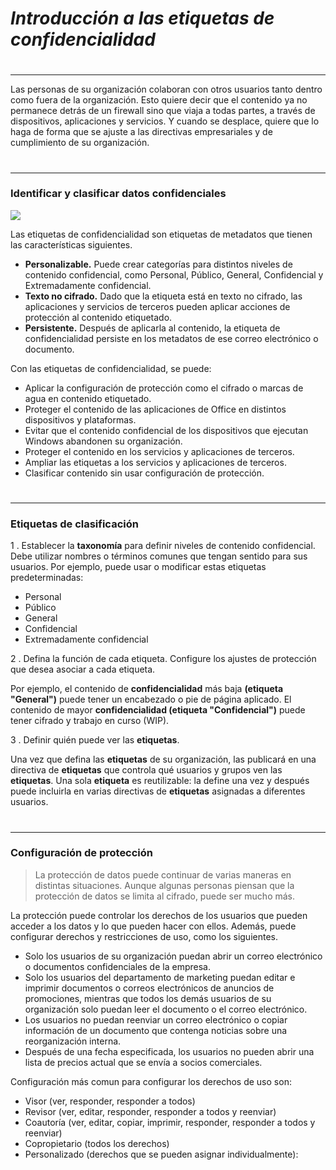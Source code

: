 # _Introducción a las etiquetas de confidencialidad_
#
---
Las personas de su organización colaboran con otros usuarios tanto dentro como fuera de la organización. Esto quiere decir que el contenido ya no permanece detrás de un firewall sino que viaja a todas partes, a través de dispositivos, aplicaciones y servicios. Y cuando se desplace, quiere que lo haga de forma que se ajuste a las directivas empresariales y de cumplimiento de su organización.

#
---
### Identificar y clasificar datos confidenciales

![](https://docs.microsoft.com/es-es/learn/m365/m365-security-sensitivity-labels/media/persistent-labels.png)

Las etiquetas de confidencialidad son etiquetas de metadatos que tienen las características siguientes.

- **Personalizable.** Puede crear categorías para distintos niveles de contenido confidencial, como Personal, Público, General, Confidencial y Extremadamente confidencial.
- **Texto no cifrado.** Dado que la etiqueta está en texto no cifrado, las aplicaciones y servicios de terceros pueden aplicar acciones de protección al contenido etiquetado.
- **Persistente.** Después de aplicarla al contenido, la etiqueta de confidencialidad persiste en los metadatos de ese correo electrónico o documento.

Con las etiquetas de confidencialidad, se puede:

- Aplicar la configuración de protección como el cifrado o marcas de agua en contenido etiquetado.
- Proteger el contenido de las aplicaciones de Office en distintos dispositivos y plataformas.
- Evitar que el contenido confidencial de los dispositivos que ejecutan Windows abandonen su organización.
- Proteger el contenido en los servicios y aplicaciones de terceros.
- Ampliar las etiquetas a los servicios y aplicaciones de terceros.
- Clasificar contenido sin usar configuración de protección.

#
---
### Etiquetas de clasificación

1 . Establecer la **taxonomía** para definir niveles de contenido confidencial. Debe utilizar nombres o términos comunes que tengan sentido para sus usuarios. Por ejemplo, puede usar o modificar estas etiquetas predeterminadas:

- Personal
- Público
- General
- Confidencial
- Extremadamente confidencial

2 . Defina la función de cada etiqueta. Configure los ajustes de protección que desea asociar a cada etiqueta.

Por ejemplo, el contenido de **confidencialidad** más baja **(etiqueta "General")** puede tener un encabezado o pie de página aplicado. El contenido de mayor **confidencialidad (etiqueta "Confidencial")** puede tener cifrado y trabajo en curso (WIP).

3 . Definir quién puede ver las **etiquetas**.

Una vez que defina las **etiquetas** de su organización, las publicará en una directiva de **etiquetas** que controla qué usuarios y grupos ven las **etiquetas**. Una sola **etiqueta** es reutilizable: la define una vez y después puede incluirla en varias directivas de **etiquetas** asignadas a diferentes usuarios.

#
---
### Configuración de protección

> La protección de datos puede continuar de varias maneras en distintas situaciones. Aunque algunas personas piensan que la protección de datos se limita al cifrado, puede ser mucho más.

La protección puede controlar los derechos de los usuarios que pueden acceder a los datos y lo que pueden hacer con ellos. Además, puede configurar derechos y restricciones de uso, como los siguientes.

- Solo los usuarios de su organización puedan abrir un correo electrónico o documentos confidenciales de la empresa.
- Solo los usuarios del departamento de marketing puedan editar e imprimir documentos o correos electrónicos de anuncios de promociones, mientras que todos los demás usuarios de su organización solo puedan leer el documento o el correo electrónico.
- Los usuarios no puedan reenviar un correo electrónico o copiar información de un documento que contenga noticias sobre una reorganización interna.
- Después de una fecha especificada, los usuarios no pueden abrir una lista de precios actual que se envía a socios comerciales.

Configuración más comun para configurar los derechos de uso son:

- Visor (ver, responder, responder a todos)
- Revisor (ver, editar, responder, responder a todos y reenviar)
- Coautoría (ver, editar, copiar, imprimir, responder, responder a todos y reenviar)
- Copropietario (todos los derechos)
- Personalizado (derechos que se pueden asignar individualmente):
